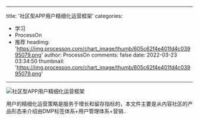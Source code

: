 
---
title: '社区型APP用户精细化运营框架'
categories: 
 - 学习
 - ProcessOn
 - 推荐
headimg: 'https://img.processon.com/chart_image/thumb/605c62f4e401fd4c03995079.png'
author: ProcessOn
comments: false
date: 2022-03-23 03:34:50
thumbnail: 'https://img.processon.com/chart_image/thumb/605c62f4e401fd4c03995079.png'
---

<div>   
<img class="thumb" alt="社区型APP用户精细化运营框架" src="https://img.processon.com/chart_image/thumb/605c62f4e401fd4c03995079.png" referrerpolicy="no-referrer">
<p>用户的精细化运营策略是服务于增长和留存指标的，本文件主要是从内容社区的产品形态来介绍由DMP标签体系+用户管理体系+营销..</p>  
</div>
            